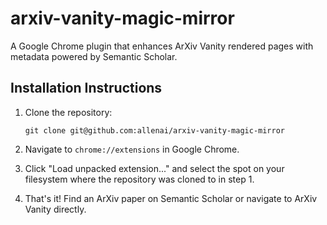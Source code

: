 # arxiv-vanity-magic-mirror

A Google Chrome plugin that enhances ArXiv Vanity rendered pages with metadata powered by
Semantic Scholar.

## Installation Instructions

1. Clone the repository:

    ```
    git clone git@github.com:allenai/arxiv-vanity-magic-mirror
    ```

2. Navigate to `chrome://extensions` in Google Chrome.

3. Click "Load unpacked extension..." and select the spot on your filesystem where the repository was
   cloned to in step 1.

4. That's it! Find an ArXiv paper on Semantic Scholar or navigate to ArXiv Vanity directly.

